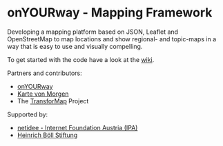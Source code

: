 onYOURway - Mapping Framework
=============================

Developing a mapping platform based on JSON, Leaflet and OpenStreetMap to map locations and show regional- and topic-maps in a way that is easy to use and visually compelling.

To get started with the code have a look at the [wiki](https://github.com/art-ist/onYOURway/wiki).

Partners and contributors:
- [onYOURway](http://onYOURway) 
- [Karte von Morgen](http://kartevonmorgen.org)
- The [TransforMap](http://transformap.co) Project

Supported by:
- [netidee - Internet Foundation Austria (IPA)](https://www.netidee.at)
- [Heinrich Böll Stiftung](http://www.boell.de)
